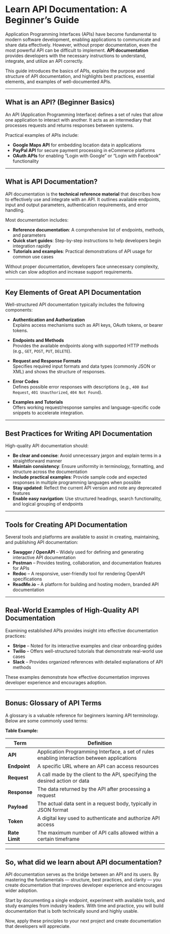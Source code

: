 # Learn API Documentation: A Beginner’s Guide

 
Application Programming Interfaces (APIs) have become fundamental to modern software development, enabling applications to communicate and share data effectively. However, without proper documentation, even the most powerful API can be difficult to implement. **API documentation** provides developers with the necessary instructions to understand, integrate, and utilize an API correctly.  

This guide introduces the basics of APIs, explains the purpose and structure of API documentation, and highlights best practices, essential elements, and examples of well-documented APIs.  

---

## What is an API? (Beginner Basics)  
An API (Application Programming Interface) defines a set of rules that allow one application to interact with another. It acts as an intermediary that processes requests and returns responses between systems.  

Practical examples of APIs include:  
- **Google Maps API** for embedding location data in applications  
- **PayPal API** for secure payment processing in eCommerce platforms  
- **OAuth APIs** for enabling “Login with Google” or “Login with Facebook” functionality  

---

## What is API Documentation?  
API documentation is the **technical reference material** that describes how to effectively use and integrate with an API. It outlines available endpoints, input and output parameters, authentication requirements, and error handling.  

Most documentation includes:  
- **Reference documentation**: A comprehensive list of endpoints, methods, and parameters  
- **Quick start guides**: Step-by-step instructions to help developers begin integration rapidly  
- **Tutorials and examples**: Practical demonstrations of API usage for common use cases  

Without proper documentation, developers face unnecessary complexity, which can slow adoption and increase support requirements.  

---

## Key Elements of Great API Documentation  
Well-structured API documentation typically includes the following components:  

- **Authentication and Authorization**  
  Explains access mechanisms such as API keys, OAuth tokens, or bearer tokens.  

- **Endpoints and Methods**  
  Provides the available endpoints along with supported HTTP methods (e.g., `GET`, `POST`, `PUT`, `DELETE`).  

- **Request and Response Formats**  
  Specifies required input formats and data types (commonly JSON or XML) and shows the structure of responses.  

- **Error Codes**  
  Defines possible error responses with descriptions (e.g., `400 Bad Request`, `401 Unauthorized`, `404 Not Found`).  

- **Examples and Tutorials**  
  Offers working request/response samples and language-specific code snippets to accelerate integration.  

---

## Best Practices for Writing API Documentation  
High-quality API documentation should:  

- **Be clear and concise**: Avoid unnecessary jargon and explain terms in a straightforward manner  
- **Maintain consistency**: Ensure uniformity in terminology, formatting, and structure across the documentation  
- **Include practical examples**: Provide sample code and expected responses in multiple programming languages when possible  
- **Stay updated**: Reflect the current API version and note any deprecated features  
- **Enable easy navigation**: Use structured headings, search functionality, and logical grouping of endpoints  

---

## Tools for Creating API Documentation  
Several tools and platforms are available to assist in creating, maintaining, and publishing API documentation:  

- **Swagger / OpenAPI** – Widely used for defining and generating interactive API documentation  
- **Postman** – Provides testing, collaboration, and documentation features for APIs  
- **Redoc** – A responsive, user-friendly tool for rendering OpenAPI specifications  
- **ReadMe.io** – A platform for building and hosting modern, branded API documentation  

---

## Real-World Examples of High-Quality API Documentation  
Examining established APIs provides insight into effective documentation practices:  

- **Stripe** – Noted for its interactive examples and clear onboarding guides  
- **Twilio** – Offers well-structured tutorials that demonstrate real-world use cases  
- **Slack** – Provides organized references with detailed explanations of API methods  

These examples demonstrate how effective documentation improves developer experience and encourages adoption.  

---

## Bonus: Glossary of API Terms  

A glossary is a valuable reference for beginners learning API terminology. Below are some commonly used terms:  

**Table Example:**  

| Term        | Definition |
|-------------|------------|
| **API**     | Application Programming Interface, a set of rules enabling interaction between applications |
| **Endpoint**| A specific URL where an API can access resources |
| **Request** | A call made by the client to the API, specifying the desired action or data |
| **Response**| The data returned by the API after processing a request |
| **Payload** | The actual data sent in a request body, typically in JSON format |
| **Token**   | A digital key used to authenticate and authorize API access |
| **Rate Limit** | The maximum number of API calls allowed within a certain timeframe |

---

## So, what did we learn about API documentation?  
API documentation serves as the bridge between an API and its users. By mastering the fundamentals — structure, best practices, and clarity — you create documentation that improves developer experience and encourages wider adoption.  

Start by documenting a single endpoint, experiment with available tools, and study examples from industry leaders. With time and practice, you will build documentation that is both technically sound and highly usable.  

Now, apply these principles to your next project and create documentation that developers will appreciate.  
 
